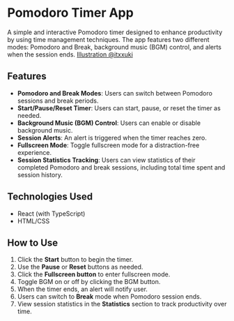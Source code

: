 # Pomodoro Timer App

A simple and interactive Pomodoro timer designed to enhance productivity by using time management techniques. The app features two different modes: Pomodoro and Break, background music (BGM) control, and alerts when the session ends.
[Illustration @itxxuki](https://x.com/itxxuki)

## Features

- **Pomodoro and Break Modes**: Users can switch between Pomodoro sessions and break periods.
- **Start/Pause/Reset Timer**: Users can start, pause, or reset the timer as needed.
- **Background Music (BGM) Control**: Users can enable or disable background music.
- **Session Alerts**: An alert is triggered when the timer reaches zero.
- **Fullscreen Mode**: Toggle fullscreen mode for a distraction-free experience.
- **Session Statistics Tracking**: Users can view statistics of their completed Pomodoro and break sessions, including total time spent and session history.

## Technologies Used

- React (with TypeScript)
- HTML/CSS

## How to Use

1. Click the **Start** button to begin the timer.
2. Use the **Pause** or **Reset** buttons as needed.
3. Click the **Fullscreen button** to enter fullscreen mode.
4. Toggle BGM on or off by clicking the BGM button.
5. When the timer ends, an alert will notify user.
6. Users can switch to **Break** mode when Pomodoro session ends.
7. View session statistics in the **Statistics** section to track productivity over time.
